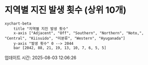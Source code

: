 # 지역별 지진 발생 횟수 (상위 10개)

```mermaid
xychart-beta
    title "지역별 지진 발생 횟수"
    x-axis ["Adjacent", "Off", "Southern", "Northern", "Noto,", "Central", "Kiisuido", "미분류", "Western", "Hyuganada"]
    y-axis "발생 횟수" 0 --> 2044
    bar [2042, 88, 21, 19, 13, 10, 7, 6, 5, 5]
```

업데이트 시간: 2025-08-03 12:06:26
